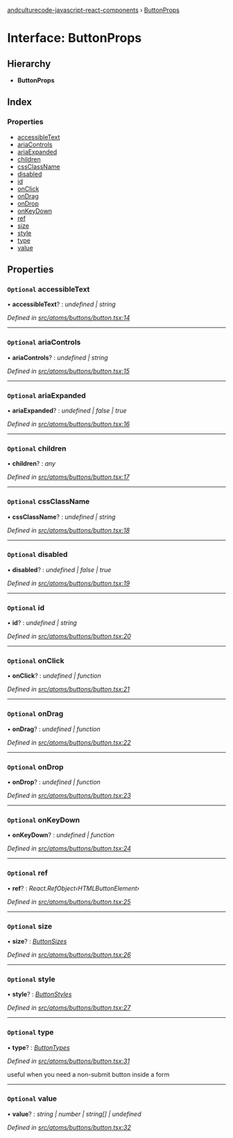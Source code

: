 [andculturecode-javascript-react-components](../README.md) › [ButtonProps](buttonprops.md)

# Interface: ButtonProps

## Hierarchy

* **ButtonProps**

## Index

### Properties

* [accessibleText](buttonprops.md#optional-accessibletext)
* [ariaControls](buttonprops.md#optional-ariacontrols)
* [ariaExpanded](buttonprops.md#optional-ariaexpanded)
* [children](buttonprops.md#optional-children)
* [cssClassName](buttonprops.md#optional-cssclassname)
* [disabled](buttonprops.md#optional-disabled)
* [id](buttonprops.md#optional-id)
* [onClick](buttonprops.md#optional-onclick)
* [onDrag](buttonprops.md#optional-ondrag)
* [onDrop](buttonprops.md#optional-ondrop)
* [onKeyDown](buttonprops.md#optional-onkeydown)
* [ref](buttonprops.md#optional-ref)
* [size](buttonprops.md#optional-size)
* [style](buttonprops.md#optional-style)
* [type](buttonprops.md#optional-type)
* [value](buttonprops.md#optional-value)

## Properties

### `Optional` accessibleText

• **accessibleText**? : *undefined | string*

*Defined in [src/atoms/buttons/button.tsx:14](https://github.com/AndcultureCode/AndcultureCode.JavaScript.React.Components/blob/3b573d9/src/atoms/buttons/button.tsx#L14)*

___

### `Optional` ariaControls

• **ariaControls**? : *undefined | string*

*Defined in [src/atoms/buttons/button.tsx:15](https://github.com/AndcultureCode/AndcultureCode.JavaScript.React.Components/blob/3b573d9/src/atoms/buttons/button.tsx#L15)*

___

### `Optional` ariaExpanded

• **ariaExpanded**? : *undefined | false | true*

*Defined in [src/atoms/buttons/button.tsx:16](https://github.com/AndcultureCode/AndcultureCode.JavaScript.React.Components/blob/3b573d9/src/atoms/buttons/button.tsx#L16)*

___

### `Optional` children

• **children**? : *any*

*Defined in [src/atoms/buttons/button.tsx:17](https://github.com/AndcultureCode/AndcultureCode.JavaScript.React.Components/blob/3b573d9/src/atoms/buttons/button.tsx#L17)*

___

### `Optional` cssClassName

• **cssClassName**? : *undefined | string*

*Defined in [src/atoms/buttons/button.tsx:18](https://github.com/AndcultureCode/AndcultureCode.JavaScript.React.Components/blob/3b573d9/src/atoms/buttons/button.tsx#L18)*

___

### `Optional` disabled

• **disabled**? : *undefined | false | true*

*Defined in [src/atoms/buttons/button.tsx:19](https://github.com/AndcultureCode/AndcultureCode.JavaScript.React.Components/blob/3b573d9/src/atoms/buttons/button.tsx#L19)*

___

### `Optional` id

• **id**? : *undefined | string*

*Defined in [src/atoms/buttons/button.tsx:20](https://github.com/AndcultureCode/AndcultureCode.JavaScript.React.Components/blob/3b573d9/src/atoms/buttons/button.tsx#L20)*

___

### `Optional` onClick

• **onClick**? : *undefined | function*

*Defined in [src/atoms/buttons/button.tsx:21](https://github.com/AndcultureCode/AndcultureCode.JavaScript.React.Components/blob/3b573d9/src/atoms/buttons/button.tsx#L21)*

___

### `Optional` onDrag

• **onDrag**? : *undefined | function*

*Defined in [src/atoms/buttons/button.tsx:22](https://github.com/AndcultureCode/AndcultureCode.JavaScript.React.Components/blob/3b573d9/src/atoms/buttons/button.tsx#L22)*

___

### `Optional` onDrop

• **onDrop**? : *undefined | function*

*Defined in [src/atoms/buttons/button.tsx:23](https://github.com/AndcultureCode/AndcultureCode.JavaScript.React.Components/blob/3b573d9/src/atoms/buttons/button.tsx#L23)*

___

### `Optional` onKeyDown

• **onKeyDown**? : *undefined | function*

*Defined in [src/atoms/buttons/button.tsx:24](https://github.com/AndcultureCode/AndcultureCode.JavaScript.React.Components/blob/3b573d9/src/atoms/buttons/button.tsx#L24)*

___

### `Optional` ref

• **ref**? : *React.RefObject‹HTMLButtonElement›*

*Defined in [src/atoms/buttons/button.tsx:25](https://github.com/AndcultureCode/AndcultureCode.JavaScript.React.Components/blob/3b573d9/src/atoms/buttons/button.tsx#L25)*

___

### `Optional` size

• **size**? : *[ButtonSizes](../enums/buttonsizes.md)*

*Defined in [src/atoms/buttons/button.tsx:26](https://github.com/AndcultureCode/AndcultureCode.JavaScript.React.Components/blob/3b573d9/src/atoms/buttons/button.tsx#L26)*

___

### `Optional` style

• **style**? : *[ButtonStyles](../enums/buttonstyles.md)*

*Defined in [src/atoms/buttons/button.tsx:27](https://github.com/AndcultureCode/AndcultureCode.JavaScript.React.Components/blob/3b573d9/src/atoms/buttons/button.tsx#L27)*

___

### `Optional` type

• **type**? : *[ButtonTypes](../enums/buttontypes.md)*

*Defined in [src/atoms/buttons/button.tsx:31](https://github.com/AndcultureCode/AndcultureCode.JavaScript.React.Components/blob/3b573d9/src/atoms/buttons/button.tsx#L31)*

useful when you need a non-submit button inside a form

___

### `Optional` value

• **value**? : *string | number | string[] | undefined*

*Defined in [src/atoms/buttons/button.tsx:32](https://github.com/AndcultureCode/AndcultureCode.JavaScript.React.Components/blob/3b573d9/src/atoms/buttons/button.tsx#L32)*
